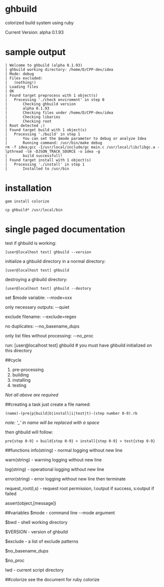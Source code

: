 # ghbuild
colorized build system using ruby

Current Version: alpha 0.1.93

# sample output
    | Welcome to ghbuild (alpha 0.1.93)
    | ghbuild working directory: /home/D/CPP-dev/idea
    | Mode: debug
    | Files excluded:
    |   (nothing!)
    | Loading files
    | OK
    | Found target preprocess with 1 object(s)
    |   Processing './check enviroment' in step 0
    |       Checking ghbuild version
    |       alpha 0.1.93
    |       Checking files under /home/D/CPP-dev/idea
    |       Checking libaries
    |       Checking root
    | Root detected ;)
    | Found target build with 1 object(s)
    |   Processing './build' in step 1
    |       You can set the $mode parameter to debug or analyze Idea
    |       Running command: /usr/bin/make debug
    rm -f idea;gcc -I/usr/local/include/gc main.c /usr/local/lib/libgc.a -lpthread -lm -DJSON_TRACK_SOURCE -o idea -g
    |       build successfull!
    | Found target install with 1 object(s)
    |   Processing './install' in step 1
    |       Installed to /usr/bin


# installation
	gem install colorize
	
	cp ghbuild* /usr/local/bin

# single paged documentation
test if ghbuild is working:

	[user@localhost test] ghbuild --version

initialize a ghbuild directory in a normal directory:

	[user@localhost test] ghbuild

destroying a ghbuild directory:

	[user@localhost test] ghbuild --destory

set $mode variable: --mode=xxx

only necessary outputs: --quiet

exclude filename: --exclude=regex

no duplicates: --no_basename_dups

only list files without processing: --no_proc

run:
	[user@localhost test] ghbuild # you must have ghbuild initialized on this directory

##cycle
1. pre-processing
2. building
3. installing
4. testing

*Not all above are required*

##creating a task
just create a file named:

	(name)-(pre|p|build|b|install|i|test|t)-(step number 0-9).rb

*note: '_' in name will be replaced with a space*

then ghbuild will follow:

	pre{step 0-9} > build{step 0-9} > install{step 0-9} > test{step 0-9}

##functions
info(string) - normal logging without new line

warn(string) - warning logging without new line

log(string) - operational logging without new line

error(string) - error logging without new line then terminate

request_root(l,s) - request root permission, l:output if success, s:output if failed

assert(object,[message])

##variables
$mode - command line --mode argument

$bwd - shell working directory

$VERSION - version of ghbuild

$exclude - a list of exclude patterns

$no_basename_dups

$no_proc

lwd - current script directory

##colorize
see the document for ruby colorize

